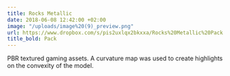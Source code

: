 ```yaml
---
title: Rocks Metallic
date: 2018-06-08 12:42:00 +02:00
image: "/uploads/image%20(9)_preview.png"
url: https://www.dropbox.com/s/pis2uxlqx2bkxxa/Rocks%20Metallic%20Pack.zip?dl=0
title_bold: Pack
---
```


PBR textured gaming assets. A curvature map was used to create highlights on the convexity of the model.